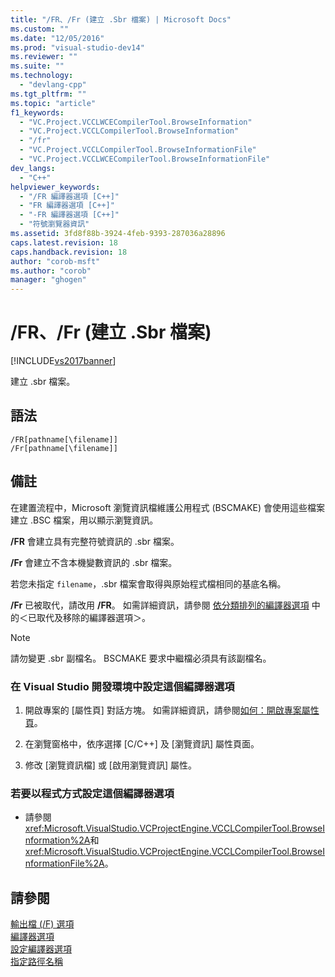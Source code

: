 ```yaml
---
title: "/FR、/Fr (建立 .Sbr 檔案) | Microsoft Docs"
ms.custom: ""
ms.date: "12/05/2016"
ms.prod: "visual-studio-dev14"
ms.reviewer: ""
ms.suite: ""
ms.technology: 
  - "devlang-cpp"
ms.tgt_pltfrm: ""
ms.topic: "article"
f1_keywords: 
  - "VC.Project.VCCLWCECompilerTool.BrowseInformation"
  - "VC.Project.VCCLCompilerTool.BrowseInformation"
  - "/fr"
  - "VC.Project.VCCLCompilerTool.BrowseInformationFile"
  - "VC.Project.VCCLWCECompilerTool.BrowseInformationFile"
dev_langs: 
  - "C++"
helpviewer_keywords: 
  - "/FR 編譯器選項 [C++]"
  - "FR 編譯器選項 [C++]"
  - "-FR 編譯器選項 [C++]"
  - "符號瀏覽器資訊"
ms.assetid: 3fd8f88b-3924-4feb-9393-287036a28896
caps.latest.revision: 18
caps.handback.revision: 18
author: "corob-msft"
ms.author: "corob"
manager: "ghogen"
---
```

# /FR、/Fr (建立 .Sbr 檔案)
[!INCLUDE[vs2017banner](../../assembler/inline/includes/vs2017banner.md)]

建立 .sbr 檔案。  
  
## 語法  
  
```  
/FR[pathname[\filename]]  
/Fr[pathname[\filename]]  
```  
  
## 備註  
 在建置流程中，Microsoft 瀏覽資訊檔維護公用程式 \(BSCMAKE\) 會使用這些檔案建立 .BSC 檔案，用以顯示瀏覽資訊。  
  
 **\/FR** 會建立具有完整符號資訊的 .sbr 檔案。  
  
 **\/Fr** 會建立不含本機變數資訊的 .sbr 檔案。  
  
 若您未指定 `filename`，.sbr 檔案會取得與原始程式檔相同的基底名稱。  
  
 **\/Fr** 已被取代，請改用 **\/FR**。 如需詳細資訊，請參閱 [依分類排列的編譯器選項](../../build/reference/compiler-options-listed-by-category.md) 中的＜已取代及移除的編譯器選項＞。  
  
> [!NOTE]
>  請勿變更 .sbr 副檔名。 BSCMAKE 要求中繼檔必須具有該副檔名。  
  
### 在 Visual Studio 開發環境中設定這個編譯器選項  
  
1.  開啟專案的 \[屬性頁\] 對話方塊。 如需詳細資訊，請參閱[如何：開啟專案屬性頁](../../misc/how-to-open-project-property-pages.md)。  
  
2.  在瀏覽窗格中，依序選擇 \[C\/C\+\+\] 及 \[瀏覽資訊\] 屬性頁面。  
  
3.  修改 \[瀏覽資訊檔\] 或 \[啟用瀏覽資訊\] 屬性。  
  
### 若要以程式方式設定這個編譯器選項  
  
-   請參閱<xref:Microsoft.VisualStudio.VCProjectEngine.VCCLCompilerTool.BrowseInformation%2A>和<xref:Microsoft.VisualStudio.VCProjectEngine.VCCLCompilerTool.BrowseInformationFile%2A>。  
  
## 請參閱  
 [輸出檔 \(\/F\) 選項](../../build/reference/output-file-f-options.md)   
 [編譯器選項](../../build/reference/compiler-options.md)   
 [設定編譯器選項](../../build/reference/setting-compiler-options.md)   
 [指定路徑名稱](../../build/reference/specifying-the-pathname.md)